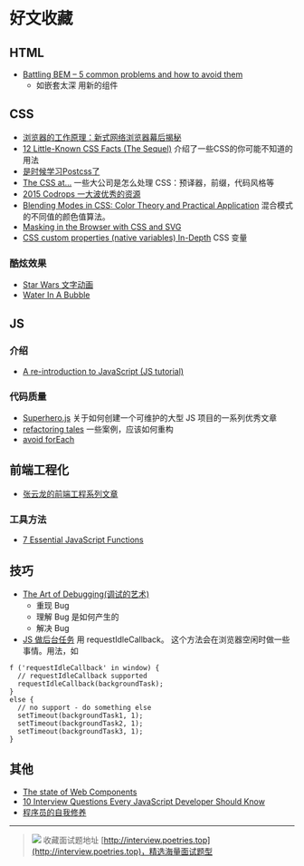 # 好文收藏
## HTML
* [Battling BEM – 5 common problems and how to avoid them](https://medium.com/fed-or-dead/battling-bem-5-common-problems-and-how-to-avoid-them-5bbd23dee319#.6jkw93axf)
	* 如嵌套太深 用新的组件

## CSS
* [浏览器的工作原理：新式网络浏览器幕后揭秘](http://www.html5rocks.com/zh/tutorials/internals/howbrowserswork/?from=timeline&isappinstalled=0)
* [12 Little-Known CSS Facts (The Sequel)](http://www.sitepoint.com/12-little-known-css-facts-the-sequel/) 介绍了一些CSS的你可能不知道的用法
* [是时候学习Postcss了](http://davidtheclark.com/its-time-for-everyone-to-learn-about-postcss/)
* [The CSS at…](https://css-tricks.com/css/) 一些大公司是怎么处理 CSS：预译器，前缀，代码风格等
* [2015 Codrops 一大波优秀的资源](http://tympanus.net/codrops2015/)
* [Blending Modes in CSS: Color Theory and Practical Application](http://webdesign.tutsplus.com/tutorials/blending-modes-in-css-color-theory-and-practical-application--cms-25201) 混合模式的不同值的颜色值算法。
* [Masking in the Browser with CSS and SVG](http://www.sitepoint.com/masking-in-the-browser-with-css-and-svg/)
* [CSS custom properties (native variables) In-Depth](https://blog.gospodarets.com/css_properties_in_depth) CSS 变量

### 酷炫效果
* [Star Wars 文字动画](https://cssanimation.rocks/starwars/)
* [Water In A Bubble](https://codepen.io/gingerdude/pen/JXwgdK)


## JS
### 介绍
* [A re-introduction to JavaScript (JS tutorial)](https://developer.mozilla.org/en-US/docs/Web/JavaScript/A_re-introduction_to_JavaScript)

### 代码质量
* [Superhero.js](http://superherojs.com/) 关于如何创建一个可维护的大型 JS 项目的一系列优秀文章
* [refactoring tales](http://javascriptplayground.com/the-refactoring-tales/refactoring-tales.html) 一些案例，应该如何重构
* [avoid forEach](http://aeflash.com/2014-11/avoid-foreach.html)

## 前端工程化
* [张云龙的前端工程系列文章](https://github.com/fouber/blog/issues?q=is%3Aissue+is%3Aopen+label%3A%E5%89%8D%E7%AB%AF%E5%B7%A5%E7%A8%8B)

### 工具方法
* [7 Essential JavaScript Functions](https://davidwalsh.name/essential-javascript-functions)

## 技巧
* [The Art of Debugging(调试的艺术)](https://remysharp.com/2015/10/14/the-art-of-debugging)
	* 重现 Bug
	* 理解 Bug 是如何产生的
	* 解决 Bug
* [JS 做后台任务](http://www.sitepoint.com/how-to-schedule-background-tasks-in-javascript/)
用 requestIdleCallback。 这个方法会在浏览器空闲时做一些事情。用法，如
```
f ('requestIdleCallback' in window) {
  // requestIdleCallback supported
  requestIdleCallback(backgroundTask);
}
else {
  // no support - do something else
  setTimeout(backgroundTask1, 1);
  setTimeout(backgroundTask2, 1);
  setTimeout(backgroundTask3, 1);
}
```


## 其他
* [The state of Web Components](https://hacks.mozilla.org/2015/06/the-state-of-web-components)
* [10 Interview Questions Every JavaScript Developer Should Know](https://medium.com/javascript-scene/10-interview-questions-every-javascript-developer-should-know-6fa6bdf5ad95#.hbilswjcl)
* [程序员的自我修养](http://wiki.jikexueyuan.com/project/a-programmer-prepares/)


---

> ![](http://img-repo.poetries.top/images/20211003165152.png)
> 收藏面试题地址 [http://interview.poetries.top](http://interview.poetries.top)，精选海量面试题型